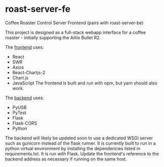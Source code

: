 # roast-server-fe
Coffee Roaster Control Server Frontend (pairs with roast-server-be)

This project is designed as a full-stack webapp interface for a coffee roaster - initially supporting the Aillio Bullet R2.

The [frontend](https://github.com/cathos/roast-server-fe/) uses:
  - React
  - SWR
  - Axios
  - React-Chartjs-2
  - Chart.js
  - JavaScript
The frontend is built and run with npm, but yarn should also work. 

The [backend](https://github.com/cathos/roast-server-be) uses: 
  - PyUSB
  - PyTest
  - Flask
  - Flask-CORS
  - Python
 
The backend will likely be updated soon to use a dedicated WSGI server such as gunicorn instead of the flask runner. It is currently built to run in a python virtual environment by installing the dependencies listed in requirements.txt. It is run with Flask. Update the frontend's reference to the backend address as necessary if running on the same host. 

